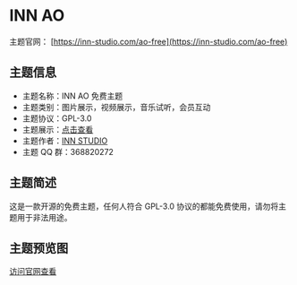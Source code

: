 # INN AO

主题官网： [https://inn-studio.com/ao-free](https://inn-studio.com/ao-free)

## 主题信息

* 主题名称：INN AO 免费主题
* 主题类别：图片展示，视频展示，音乐试听，会员互动
* 主题协议：GPL-3.0
* 主题展示：[点击查看](https://ao-free.inn-studio.com)
* 主题作者：[INN STUDIO](https://inn-studio.com)
* 主题 QQ 群：368820272

## 主题简述

这是一款开源的免费主题，任何人符合 GPL-3.0 协议的都能免费使用，请勿将主题用于非法用途。

## 主题预览图

[访问官网查看](http://inn-studio.com/ao-free)
